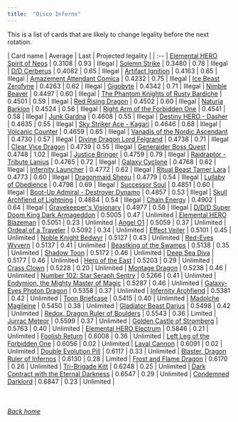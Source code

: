 ```yaml
---
title:  "Disco Inferno"
---
```


This is a list of cards that are likely to change legality before the next rotation.

| Card name | Average | Last | Projected legality |
| :-- |
[Elemental HERO Spirit of Neos](https://db.ygoprodeck.com/card/?search=Elemental%20HERO%20Spirit%20of%20Neos) | 0.3108 | 0.93 | Illegal |
[Solemn Strike](https://db.ygoprodeck.com/card/?search=Solemn%20Strike) | 0.3480 | 0.78 | Illegal |
[D/D Cerberus](https://db.ygoprodeck.com/card/?search=D/D%20Cerberus) | 0.4082 | 0.65 | Illegal |
[Artifact Ignition](https://db.ygoprodeck.com/card/?search=Artifact%20Ignition) | 0.4163 | 0.65 | Illegal |
[Amazement Attendant Comica](https://db.ygoprodeck.com/card/?search=Amazement%20Attendant%20Comica) | 0.4232 | 0.75 | Illegal |
[Ice Beast Zerofyne](https://db.ygoprodeck.com/card/?search=Ice%20Beast%20Zerofyne) | 0.4263 | 0.62 | Illegal |
[Gigobyte](https://db.ygoprodeck.com/card/?search=Gigobyte) | 0.4342 | 0.71 | Illegal |
[Nimble Beaver](https://db.ygoprodeck.com/card/?search=Nimble%20Beaver) | 0.4497 | 0.60 | Illegal |
[The Phantom Knights of Rusty Bardiche](https://db.ygoprodeck.com/card/?search=The%20Phantom%20Knights%20of%20Rusty%20Bardiche) | 0.4501 | 0.59 | Illegal |
[Red Rising Dragon](https://db.ygoprodeck.com/card/?search=Red%20Rising%20Dragon) | 0.4502 | 0.60 | Illegal |
[Naturia Barkion](https://db.ygoprodeck.com/card/?search=Naturia%20Barkion) | 0.4524 | 0.56 | Illegal |
[Right Arm of the Forbidden One](https://db.ygoprodeck.com/card/?search=Right%20Arm%20of%20the%20Forbidden%20One) | 0.4541 | 0.58 | Illegal |
[Junk Gardna](https://db.ygoprodeck.com/card/?search=Junk%20Gardna) | 0.4608 | 0.55 | Illegal |
[Destiny HERO - Dasher](https://db.ygoprodeck.com/card/?search=Destiny%20HERO%20-%20Dasher) | 0.4635 | 0.55 | Illegal |
[Sky Striker Ace - Kagari](https://db.ygoprodeck.com/card/?search=Sky%20Striker%20Ace%20-%20Kagari) | 0.4646 | 0.68 | Illegal |
[Volcanic Counter](https://db.ygoprodeck.com/card/?search=Volcanic%20Counter) | 0.4659 | 0.65 | Illegal |
[Vanadis of the Nordic Ascendant](https://db.ygoprodeck.com/card/?search=Vanadis%20of%20the%20Nordic%20Ascendant) | 0.4730 | 0.57 | Illegal |
[Divine Dragon Lord Felgrand](https://db.ygoprodeck.com/card/?search=Divine%20Dragon%20Lord%20Felgrand) | 0.4738 | 0.71 | Illegal |
[Clear Vice Dragon](https://db.ygoprodeck.com/card/?search=Clear%20Vice%20Dragon) | 0.4739 | 0.55 | Illegal |
[Generaider Boss Quest](https://db.ygoprodeck.com/card/?search=Generaider%20Boss%20Quest) | 0.4748 | 1.02 | Illegal |
[Justice Bringer](https://db.ygoprodeck.com/card/?search=Justice%20Bringer) | 0.4759 | 0.79 | Illegal |
[Raidraptor - Tribute Lanius](https://db.ygoprodeck.com/card/?search=Raidraptor%20-%20Tribute%20Lanius) | 0.4765 | 0.72 | Illegal |
[Galaxy Cyclone](https://db.ygoprodeck.com/card/?search=Galaxy%20Cyclone) | 0.4768 | 0.62 | Illegal |
[Infernity Launcher](https://db.ygoprodeck.com/card/?search=Infernity%20Launcher) | 0.4772 | 0.62 | Illegal |
[Ritual Beast Tamer Lara](https://db.ygoprodeck.com/card/?search=Ritual%20Beast%20Tamer%20Lara) | 0.4773 | 0.60 | Illegal |
[Dragonmaid Sheou](https://db.ygoprodeck.com/card/?search=Dragonmaid%20Sheou) | 0.4779 | 0.54 | Illegal |
[Lullaby of Obedience](https://db.ygoprodeck.com/card/?search=Lullaby%20of%20Obedience) | 0.4798 | 0.69 | Illegal |
[Successor Soul](https://db.ygoprodeck.com/card/?search=Successor%20Soul) | 0.4851 | 0.60 | Illegal |
[Boot-Up Admiral - Destroyer Dynamo](https://db.ygoprodeck.com/card/?search=Boot-Up%20Admiral%20-%20Destroyer%20Dynamo) | 0.4857 | 0.53 | Illegal |
[Skull Archfiend of Lightning](https://db.ygoprodeck.com/card/?search=Skull%20Archfiend%20of%20Lightning) | 0.4884 | 0.54 | Illegal |
[Chain Energy](https://db.ygoprodeck.com/card/?search=Chain%20Energy) | 0.4902 | 0.64 | Illegal |
[Gravekeeper's Visionary](https://db.ygoprodeck.com/card/?search=Gravekeeper's%20Visionary) | 0.4977 | 0.58 | Illegal |
[D/D/D Super Doom King Dark Armageddon](https://db.ygoprodeck.com/card/?search=D/D/D%20Super%20Doom%20King%20Dark%20Armageddon) | 0.5005 | 0.47 | Unlimited |
[Elemental HERO Blazeman](https://db.ygoprodeck.com/card/?search=Elemental%20HERO%20Blazeman) | 0.5051 | 0.23 | Unlimited |
[Angel O1](https://db.ygoprodeck.com/card/?search=Angel%20O1) | 0.5059 | 0.37 | Unlimited |
[Ordeal of a Traveler](https://db.ygoprodeck.com/card/?search=Ordeal%20of%20a%20Traveler) | 0.5092 | 0.34 | Unlimited |
[Effect Veiler](https://db.ygoprodeck.com/card/?search=Effect%20Veiler) | 0.5101 | 0.45 | Unlimited |
[Noble Knight Bedwyr](https://db.ygoprodeck.com/card/?search=Noble%20Knight%20Bedwyr) | 0.5127 | 0.43 | Unlimited |
[Red-Eyes Wyvern](https://db.ygoprodeck.com/card/?search=Red-Eyes%20Wyvern) | 0.5137 | 0.41 | Unlimited |
[Beastking of the Swamps](https://db.ygoprodeck.com/card/?search=Beastking%20of%20the%20Swamps) | 0.5138 | 0.35 | Unlimited |
[Shadow Toon](https://db.ygoprodeck.com/card/?search=Shadow%20Toon) | 0.5172 | 0.46 | Unlimited |
[Deep Sea Diva](https://db.ygoprodeck.com/card/?search=Deep%20Sea%20Diva) | 0.5177 | 0.46 | Unlimited |
[Hero of the East](https://db.ygoprodeck.com/card/?search=Hero%20of%20the%20East) | 0.5203 | 0.29 | Unlimited |
[Crass Clown](https://db.ygoprodeck.com/card/?search=Crass%20Clown) | 0.5228 | 0.20 | Unlimited |
[Montage Dragon](https://db.ygoprodeck.com/card/?search=Montage%20Dragon) | 0.5238 | 0.46 | Unlimited |
[Number 102: Star Seraph Sentry](https://db.ygoprodeck.com/card/?search=Number%20102:%20Star%20Seraph%20Sentry) | 0.5266 | 0.41 | Unlimited |
[Endymion, the Mighty Master of Magic](https://db.ygoprodeck.com/card/?search=Endymion,%20the%20Mighty%20Master%20of%20Magic) | 0.5287 | 0.46 | Unlimited |
[Galaxy-Eyes Photon Dragon](https://db.ygoprodeck.com/card/?search=Galaxy-Eyes%20Photon%20Dragon) | 0.5358 | 0.37 | Unlimited |
[Infernity Archfiend](https://db.ygoprodeck.com/card/?search=Infernity%20Archfiend) | 0.5381 | 0.42 | Unlimited |
[Toon Briefcase](https://db.ygoprodeck.com/card/?search=Toon%20Briefcase) | 0.5415 | 0.40 | Unlimited |
[Madolche Magileine](https://db.ygoprodeck.com/card/?search=Madolche%20Magileine) | 0.5450 | 0.38 | Unlimited |
[Gladiator Beast Darius](https://db.ygoprodeck.com/card/?search=Gladiator%20Beast%20Darius) | 0.5498 | 0.42 | Unlimited |
[Redox, Dragon Ruler of Boulders](https://db.ygoprodeck.com/card/?search=Redox,%20Dragon%20Ruler%20of%20Boulders) | 0.5543 | 0.36 | Limited |
[Jurrac Meteor](https://db.ygoprodeck.com/card/?search=Jurrac%20Meteor) | 0.5599 | 0.37 | Unlimited |
[Golden Castle of Stromberg](https://db.ygoprodeck.com/card/?search=Golden%20Castle%20of%20Stromberg) | 0.5763 | 0.40 | Unlimited |
[Elemental HERO Electrum](https://db.ygoprodeck.com/card/?search=Elemental%20HERO%20Electrum) | 0.5846 | 0.21 | Unlimited |
[Foolish Return](https://db.ygoprodeck.com/card/?search=Foolish%20Return) | 0.6008 | 0.36 | Unlimited |
[Left Leg of the Forbidden One](https://db.ygoprodeck.com/card/?search=Left%20Leg%20of%20the%20Forbidden%20One) | 0.6056 | 0.02 | Unlimited |
[Laval Cannon](https://db.ygoprodeck.com/card/?search=Laval%20Cannon) | 0.6091 | 0.02 | Unlimited |
[Double Evolution Pill](https://db.ygoprodeck.com/card/?search=Double%20Evolution%20Pill) | 0.6117 | 0.33 | Unlimited |
[Blaster, Dragon Ruler of Infernos](https://db.ygoprodeck.com/card/?search=Blaster,%20Dragon%20Ruler%20of%20Infernos) | 0.6130 | 0.28 | Limited |
[Frost and Flame Dragon](https://db.ygoprodeck.com/card/?search=Frost%20and%20Flame%20Dragon) | 0.6170 | 0.26 | Unlimited |
[Tri-Brigade Kitt](https://db.ygoprodeck.com/card/?search=Tri-Brigade%20Kitt) | 0.6248 | 0.25 | Unlimited |
[Dark Contract with the Eternal Darkness](https://db.ygoprodeck.com/card/?search=Dark%20Contract%20with%20the%20Eternal%20Darkness) | 0.6547 | 0.29 | Unlimited |
[Condemned Darklord](https://db.ygoprodeck.com/card/?search=Condemned%20Darklord) | 0.6847 | 0.23 | Unlimited |

<br>

###### [Back home](index)